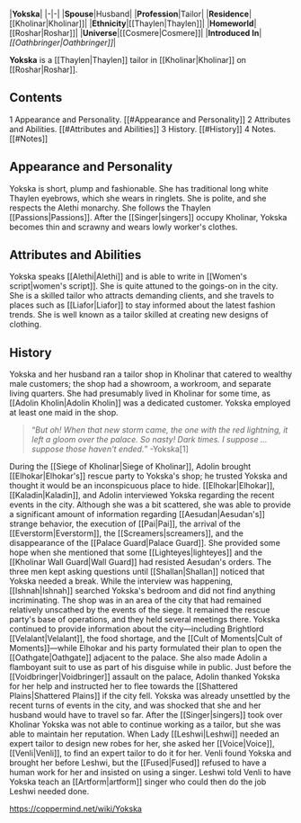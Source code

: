 |**Yokska**|
|-|-|
|**Spouse**|Husband|
|**Profession**|Tailor|
|**Residence**|[[Kholinar\|Kholinar]]|
|**Ethnicity**|[[Thaylen\|Thaylen]]|
|**Homeworld**|[[Roshar\|Roshar]]|
|**Universe**|[[Cosmere\|Cosmere]]|
|**Introduced In**|*[[Oathbringer\|Oathbringer]]*|

**Yokska** is a [[Thaylen\|Thaylen]] tailor in [[Kholinar\|Kholinar]] on [[Roshar\|Roshar]].

## Contents

1 Appearance and Personality. [[#Appearance and Personality]] 
2 Attributes and Abilities. [[#Attributes and Abilities]] 
3 History. [[#History]] 
4 Notes. [[#Notes]] 


## Appearance and Personality
Yokska is short, plump and fashionable. She has traditional long white Thaylen eyebrows, which she wears in ringlets. She is polite, and she respects the Alethi monarchy. She follows the Thaylen [[Passions\|Passions]].
After the [[Singer\|singers]] occupy Kholinar, Yokska becomes thin and scrawny and wears lowly worker's clothes.

## Attributes and Abilities
Yokska speaks [[Alethi\|Alethi]] and is able to write in [[Women's script\|women's script]]. She is quite attuned to the goings-on in the city. She is a skilled tailor who attracts demanding clients, and she travels to places such as [[Liafor\|Liafor]] to stay informed about the latest fashion trends. She is well known as a tailor skilled at creating new designs of clothing.

## History
Yokska and her husband ran a tailor shop in Kholinar that catered to wealthy male customers; the shop had a showroom, a workroom, and separate living quarters. She had presumably lived in Kholinar for some time, as [[Adolin Kholin\|Adolin Kholin]] was a dedicated customer. Yokska employed at least one maid in the shop.

>“*But oh! When that new storm came, the one with the red lightning, it left a gloom over the palace. So nasty! Dark times. I suppose … suppose those haven't ended.*”
\-Yokska[1]

During the [[Siege of Kholinar\|Siege of Kholinar]], Adolin brought [[Elhokar\|Elhokar's]] rescue party to Yokska's shop; he trusted Yokska and thought it would be an inconspicuous place to hide. [[Elhokar\|Elhokar]], [[Kaladin\|Kaladin]], and Adolin interviewed Yokska regarding the recent events in the city. Although she was a bit scattered, she was able to provide a significant amount of information regarding [[Aesudan\|Aesudan's]] strange behavior, the execution of [[Pai\|Pai]], the arrival of the [[Everstorm\|Everstorm]], the [[Screamers\|screamers]], and the disappearance of the [[Palace Guard\|Palace Guard]]. She provided some hope when she mentioned that some [[Lighteyes\|lighteyes]] and the [[Kholinar Wall Guard\|Wall Guard]] had resisted Aesudan's orders. The three men kept asking questions until [[Shallan\|Shallan]] noticed that Yokska needed a break. While the interview was happening, [[Ishnah\|Ishnah]] searched Yokska's bedroom and did not find anything incriminating.
The shop was in an area of the city that had remained relatively unscathed by the events of the siege. It remained the rescue party's base of operations, and they held several meetings there. Yokska continued to provide information about the city—including Brightlord [[Velalant\|Velalant]], the food shortage, and the [[Cult of Moments\|Cult of Moments]]—while Elhokar and his party formulated their plan to open the [[Oathgate\|Oathgate]] adjacent to the palace. She also made Adolin a flamboyant suit to use as part of his disguise while in public.
Just before the [[Voidbringer\|Voidbringer]] assault on the palace, Adolin thanked Yokska for her help and instructed her to flee towards the [[Shattered Plains\|Shattered Plains]] if the city fell. Yokska was already unsettled by the recent turns of events in the city, and was shocked that she and her husband would have to travel so far.
After the [[Singer\|singers]] took over Kholinar Yokska was not able to continue working as a tailor, but she was able to maintain her reputation. When Lady [[Leshwi\|Leshwi]] needed an expert tailor to design new robes for her, she asked her [[Voice\|Voice]], [[Venli\|Venli]], to find an expert tailor to do it for her. Venli found Yokska and brought her before Leshwi, but the [[Fused\|Fused]] refused to have a human work for her and insisted on using a singer. Leshwi told Venli to have Yokska teach an [[Artform\|artform]] singer who could then do the job Leshwi needed done.



https://coppermind.net/wiki/Yokska